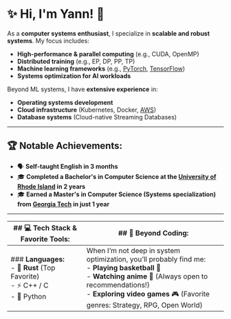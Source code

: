 # ✨ Hi, I'm Yann! 👋  

As a **computer systems enthusiast**, I specialize in **scalable and robust systems**. My focus includes:  
- **High-performance & parallel computing** (e.g., CUDA, OpenMP)  
- **Distributed training** (e.g., EP, DP, PP, TP)  
- **Machine learning frameworks** (e.g., [PyTorch](https://pytorch.org/), [TensorFlow](https://www.tensorflow.org/))  
- **Systems optimization for AI workloads**  

Beyond ML systems, I have **extensive experience** in:  
- **Operating systems development**  
- **Cloud infrastructure** (Kubernetes, Docker, [AWS](https://aws.amazon.com/))  
- **Database systems** (Cloud-native Streaming Databases)  

---

## 🏆 **Notable Achievements:**  
- 🗣️ **Self-taught English in 3 months**  
- 🎓 **Completed a Bachelor's in Computer Science at the [University of Rhode Island](https://www.uri.edu/) in 2 years**  
- 🎓 **Earned a Master's in Computer Science (Systems specialization) from [Georgia Tech](https://www.cc.gatech.edu/) in just 1 year**  

---

| ## 💻 **Tech Stack & Favorite Tools:** | ## 🏀 **Beyond Coding:** |
|----------------------------------------|--------------------------|
| ### **Languages:**<br>- 🦀 **Rust** (Top Favorite)<br>- ⚡ C++ / C<br>- 🐍 Python | When I’m not deep in system optimization, you’ll probably find me:<br>- **Playing basketball** 🏀<br>- **Watching anime** 🎥 (Always open to recommendations!)<br>- **Exploring video games** 🎮 (Favorite genres: Strategy, RPG, Open World) |

